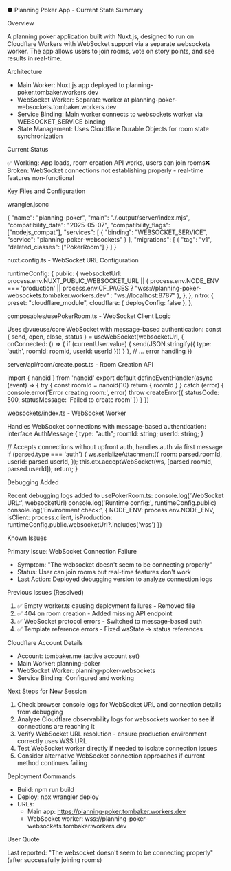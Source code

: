 ● Planning Poker App - Current State Summary

Overview

A planning poker application built with Nuxt.js, designed to run on Cloudflare Workers with WebSocket support via a separate websockets worker. The app
allows users to join rooms, vote on story points, and see results in real-time.

Architecture

- Main Worker: Nuxt.js app deployed to planning-poker.tombaker.workers.dev
- WebSocket Worker: Separate worker at planning-poker-websockets.tombaker.workers.dev
- Service Binding: Main worker connects to websockets worker via WEBSOCKET_SERVICE binding
- State Management: Uses Cloudflare Durable Objects for room state synchronization

Current Status

✅ Working: App loads, room creation API works, users can join rooms❌ Broken: WebSocket connections not establishing properly - real-time features
non-functional

Key Files and Configuration

wrangler.jsonc

{
"name": "planning-poker",
"main": "./.output/server/index.mjs",
"compatibility_date": "2025-05-07",
"compatibility_flags": ["nodejs_compat"],
"services": [
{ "binding": "WEBSOCKET_SERVICE", "service": "planning-poker-websockets" }
],
"migrations": [
{ "tag": "v1", "deleted_classes": ["PokerRoom"] }
]
}

nuxt.config.ts - WebSocket URL Configuration

runtimeConfig: {
public: {
websocketUrl: process.env.NUXT_PUBLIC_WEBSOCKET_URL || (
process.env.NODE_ENV === 'production' || process.env.CF_PAGES
? "wss://planning-poker-websockets.tombaker.workers.dev"
: "ws://localhost:8787"
),
},
},
nitro: {
preset: "cloudflare_module",
cloudflare: { deployConfig: false },
},

composables/usePokerRoom.ts - WebSocket Client Logic

Uses @vueuse/core WebSocket with message-based authentication:
const { send, open, close, status } = useWebSocket(websocketUrl, {
onConnected: () => {
if (currentUser.value) {
send(JSON.stringify({
type: 'auth',
roomId: roomId,
userId: userId
}))
}
},
// ... error handling
})

server/api/room/create.post.ts - Room Creation API

import { nanoid } from 'nanoid'
export default defineEventHandler(async (event) => {
try {
const roomId = nanoid(10)
return { roomId }
} catch (error) {
console.error('Error creating room:', error)
throw createError({
statusCode: 500,
statusMessage: 'Failed to create room'
})
}
})

websockets/index.ts - WebSocket Worker

Handles WebSocket connections with message-based authentication:
interface AuthMessage {
type: "auth";
roomId: string;
userId: string;
}

// Accepts connections without upfront auth, handles auth via first message
if (parsed.type === 'auth') {
ws.serializeAttachment({
room: parsed.roomId,
userId: parsed.userId,
});
this.ctx.acceptWebSocket(ws, [parsed.roomId, parsed.userId]);
return;
}

Debugging Added

Recent debugging logs added to usePokerRoom.ts:
console.log('WebSocket URL:', websocketUrl)
console.log('Runtime config:', runtimeConfig.public)
console.log('Environment check:', {
NODE_ENV: process.env.NODE_ENV,
isClient: process.client,
isProduction: runtimeConfig.public.websocketUrl?.includes('wss')
})

Known Issues

Primary Issue: WebSocket Connection Failure

- Symptom: "The websocket doesn't seem to be connecting properly"
- Status: User can join rooms but real-time features don't work
- Last Action: Deployed debugging version to analyze connection logs

Previous Issues (Resolved)

1. ✅ Empty worker.ts causing deployment failures - Removed file
2. ✅ 404 on room creation - Added missing API endpoint
3. ✅ WebSocket protocol errors - Switched to message-based auth
4. ✅ Template reference errors - Fixed wsState → status references

Cloudflare Account Details

- Account: tombaker.me (active account set)
- Main Worker: planning-poker
- WebSocket Worker: planning-poker-websockets
- Service Binding: Configured and working

Next Steps for New Session

1. Check browser console logs for WebSocket URL and connection details from debugging
2. Analyze Cloudflare observability logs for websockets worker to see if connections are reaching it
3. Verify WebSocket URL resolution - ensure production environment correctly uses WSS URL
4. Test WebSocket worker directly if needed to isolate connection issues
5. Consider alternative WebSocket connection approaches if current method continues failing

Deployment Commands

- Build: npm run build
- Deploy: npx wrangler deploy
- URLs:
  - Main app: https://planning-poker.tombaker.workers.dev
  - WebSocket worker: wss://planning-poker-websockets.tombaker.workers.dev

User Quote

Last reported: "The websocket doesn't seem to be connecting properly" (after successfully joining rooms)
